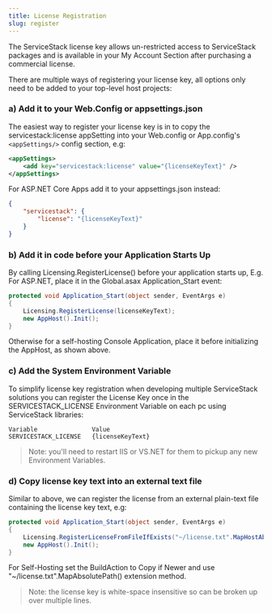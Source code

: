 ```yaml
---
title: License Registration
slug: register
---
```


The ServiceStack license key allows un-restricted access to ServiceStack packages and is available in your My Account Section after purchasing a commercial license.

There are multiple ways of registering your license key, all options only need to be added to your top-level host projects:

### a) Add it to your Web.Config or appsettings.json

The easiest way to register your license key is in to copy the servicestack:license appSetting into your Web.config or App.config's `<appSettings/>` config section, e.g:

```xml
<appSettings>
    <add key="servicestack:license" value="{licenseKeyText}" />
</appSettings>
```

For ASP.NET Core Apps add it to your appsettings.json instead:

```json
{
    "servicestack": {
        "license": "{licenseKeyText}"
    }
}
```

### b) Add it in code before your Application Starts Up

By calling Licensing.RegisterLicense() before your application starts up, E.g. For ASP.NET, place it in the Global.asax Application_Start event:

```csharp
protected void Application_Start(object sender, EventArgs e)
{
    Licensing.RegisterLicense(licenseKeyText);
    new AppHost().Init();
}
```

Otherwise for a self-hosting Console Application, place it before initializing the AppHost, as shown above.

### c) Add the System Environment Variable

To simplify license key registration when developing multiple ServiceStack solutions you can register the License Key once in the SERVICESTACK_LICENSE Environment Variable on each pc using ServiceStack libraries:

    Variable               Value    
    SERVICESTACK_LICENSE   {licenseKeyText}

> Note: you'll need to restart IIS or VS.NET for them to pickup any new Environment Variables.

### d) Copy license key text into an external text file

Similar to above, we can register the license from an external plain-text file containing the license key text, e.g:

```csharp
protected void Application_Start(object sender, EventArgs e)
{
    Licensing.RegisterLicenseFromFileIfExists("~/license.txt".MapHostAbsolutePath());
    new AppHost().Init();
}
```

For Self-Hosting set the BuildAction to Copy if Newer and use "~/license.txt".MapAbsolutePath() extension method.

> Note: the license key is white-space insensitive so can be broken up over multiple lines.



